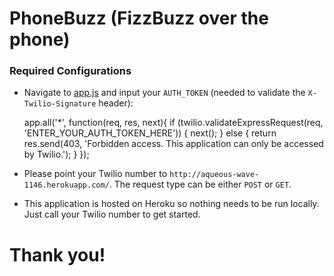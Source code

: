# PhoneBuzz (FizzBuzz over the phone)

### Required Configurations

* Navigate to [app.js](https://github.com/jihokoo/lendup/blob/master/app.js) and input your `AUTH_TOKEN` (needed to validate the `X-Twilio-Signature` header):

	app.all('*', function(req, res, next){
		if (twilio.validateExpressRequest(req, 'ENTER_YOUR_AUTH_TOKEN_HERE')) {
			next();
	  }
	  else {
	    return res.send(403, 'Forbidden access. This application can only be accessed by Twilio.');
	  }
	});

* Please point your Twilio number to `http://aqueous-wave-1146.herokuapp.com/`. The request type can be either `POST` or `GET`.

* This application is hosted on Heroku so nothing needs to be run locally. Just call your Twilio number to get started.

# Thank you!